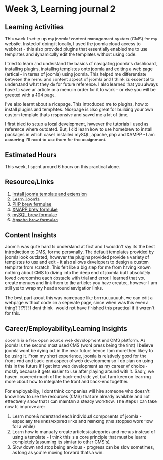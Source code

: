 # Week 3, Learning journal 2

## Learning Activities

This week I setup up my joomla! content management system (CMS) for my website. Insted of doing it locally, I used the joomla cloud access to webhost - this also provided plugins that essentially enabled me to use templates and dynamically edit the templates without using code.

I tried to learn and understand the basics of navigating joomla's dashboard, installing plugins, installing templates onto joomla and editing a web page (artical - in terms of joomla) using joomla. This helped me differentiate between the menu and content aspect of joomla and I think its essential to understand what they do for future reference. I also learned that you always have to save an article or a menu in order for it to work - or else you will be greeted with a 404 page.

I've also learnt about a nicepage. This introduced me to plugins, how to install plugins and templates. Nicepage is also great for building your own custom template thats responsive and saved me a lot of time.

I first tried to setup a local development, however the tutorials I used as reference where outdated. But, I did learn how to use homebrew to install packages in which case I installed mySQL, apache, php and XAMPP - I am assuming I'll need to use them for the assignment.

## Estimated Hours

This week, I spent around 6 hours on this practical alone.

## Resource/Links

1. [Install joomla template and extension](https://nicepage.com/doc/4348/install-joomla-template-and-extension-v1)
2. [Learn Joomla](https://docs.joomla.org/Tutorials:Beginners)
3. [PHP brew formulae](https://formulae.brew.sh/formula/php)
4. [XMAPP brew formulae](https://formulae.brew.sh/cask/xampp)
5. [mySQL brew formulae](https://formulae.brew.sh/formula/mysql)
6. [Apache brew formulae](https://formulae.brew.sh/formula/httpd)

## Content Insights

Joomla was quite hard to understand at first and I wouldn't say its the best introduction to CMS, for me personally. The default templates provided by joomla look outdated, however the plugins provided provide a variety of templates to use and edit - it also allows developers to design a custom template from scratch. This felt like a big step for me from having known nothing about CMS to diving into the deep end of joomla but I absolutely loved overcoming each obstacle with trial and error. I learned that you create menues and link them to the articles you have created, however I am still yet to wrap my head around navigation links.

The best part about this was namepage like brrrruuuuuuuh, we can edit a webpage without code on a seperate page, since when was this even a thing?!?!?!?! I dont think I would not have finished this practical if it weren't for this.

## Career/Employability/Learning Insights

Joomla is a free open source web development and CMS platform. As joomla is the second most used CMS (word press being the first) I believe joomla wont be dying out in the near future hence I am more then likely to be using it. From my short experience, joomla is relatively good for the front-end and back-end aspect of web development so I do plan on using this in the future if I get into web development as my career of choice - mostly because it gets easier to use after playing around with it. Sadly, we havent covered much of the back-end side yet but I am keen on learning more about how to integrate the front and back-end together.  

For employability, I dont think companies will hire someone who doesn't know how to use the resources (CMS) that are already available and not effectively show that I can maintain a steady workflow. The steps I can take now to improve are:

1. Learn more & nderstand each individual components of joomla - especially the links/expired links and relinking (this stopped work flow for a while)
2. Learn how to manually create articles/categories and menus instead of using a template - I think this is a core principle that must be learnt completely (assuming its similar to other CMS's).
3. Slow down and stop being anxious - progress can be slow sometimes, as long as you're moving forward thats a win.